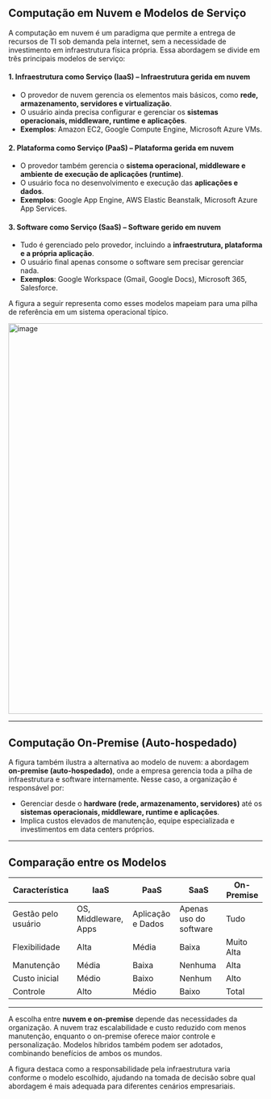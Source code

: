 ## **Computação em Nuvem e Modelos de Serviço**
A computação em nuvem é um paradigma que permite a entrega de recursos de TI sob demanda pela internet, sem a necessidade de investimento em infraestrutura física própria. Essa abordagem se divide em três principais modelos de serviço:

#### **1. Infraestrutura como Serviço (IaaS) – Infraestrutura gerida em nuvem**  
- O provedor de nuvem gerencia os elementos mais básicos, como **rede, armazenamento, servidores e virtualização**.  
- O usuário ainda precisa configurar e gerenciar os **sistemas operacionais, middleware, runtime e aplicações**.  
- **Exemplos**: Amazon EC2, Google Compute Engine, Microsoft Azure VMs.

#### **2. Plataforma como Serviço (PaaS) – Plataforma gerida em nuvem**  
- O provedor também gerencia o **sistema operacional, middleware e ambiente de execução de aplicações (runtime)**.  
- O usuário foca no desenvolvimento e execução das **aplicações e dados**.  
- **Exemplos**: Google App Engine, AWS Elastic Beanstalk, Microsoft Azure App Services.

#### **3. Software como Serviço (SaaS) – Software gerido em nuvem**  
- Tudo é gerenciado pelo provedor, incluindo a **infraestrutura, plataforma e a própria aplicação**.  
- O usuário final apenas consome o software sem precisar gerenciar nada.  
- **Exemplos**: Google Workspace (Gmail, Google Docs), Microsoft 365, Salesforce.

A figura a seguir representa como esses modelos mapeiam para uma pilha de referência em um sistema operacional típico.

<img width="774" alt="image" src="https://github.com/user-attachments/assets/d502d3d5-dd62-41bf-bd71-bf76783c6761" />


---

## **Computação On-Premise (Auto-hospedado)**
A figura também ilustra a alternativa ao modelo de nuvem: a abordagem **on-premise (auto-hospedado)**, onde a empresa gerencia toda a pilha de infraestrutura e software internamente. Nesse caso, a organização é responsável por:
   - Gerenciar desde o **hardware (rede, armazenamento, servidores)** até os **sistemas operacionais, middleware, runtime e aplicações**.  
   - Implica custos elevados de manutenção, equipe especializada e investimentos em data centers próprios.  

---

## **Comparação entre os Modelos**
| Característica        | IaaS                  | PaaS                      | SaaS                  | On-Premise |
|----------------------|----------------------|--------------------------|----------------------|------------|
| Gestão pelo usuário  | OS, Middleware, Apps | Aplicação e Dados        | Apenas uso do software | Tudo |
| Flexibilidade        | Alta                  | Média                     | Baixa                | Muito Alta |
| Manutenção          | Média                 | Baixa                     | Nenhuma               | Alta |
| Custo inicial        | Médio                 | Baixo                      | Nenhum               | Alto |
| Controle            | Alto                   | Médio                      | Baixo                 | Total |

---

A escolha entre **nuvem e on-premise** depende das necessidades da organização. A nuvem traz escalabilidade e custo reduzido com menos manutenção, enquanto o on-premise oferece maior controle e personalização. Modelos híbridos também podem ser adotados, combinando benefícios de ambos os mundos.

A figura destaca como a responsabilidade pela infraestrutura varia conforme o modelo escolhido, ajudando na tomada de decisão sobre qual abordagem é mais adequada para diferentes cenários empresariais.

